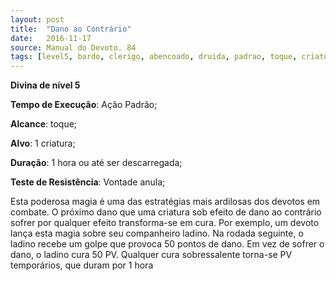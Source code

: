 ```yaml
---
layout: post
title:  "Dano ao Contrário"
date:   2016-11-17
source: Manual do Devoto. 84
tags: [level5, bardo, clerigo, abencoado, druida, padrao, toque, criatura, hora, descarregar, vontade, anula]
---
```


**Divina de nível 5**

**Tempo de Execução**: Ação Padrão;

**Alcance**: toque;

**Alvo**: 1 criatura;

**Duração**: 1 hora ou até ser descarregada;

**Teste de Resistência**: Vontade anula;

Esta poderosa magia é uma das 
estratégias mais ardilosas dos devotos 
em combate. O próximo dano que uma 
criatura sob efeito de dano ao contrário
sofrer por qualquer efeito transforma-se 
em cura. Por exemplo, um devoto lança 
esta magia sobre seu companheiro ladino. Na rodada seguinte, o ladino recebe 
um golpe que provoca 50 pontos de 
dano. Em vez de sofrer o dano, o ladino 
cura 50 PV. Qualquer cura sobressalente 
torna-se PV temporários, que duram 
por 1 hora
